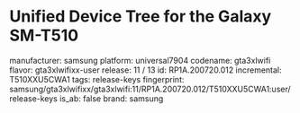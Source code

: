 # Unified Device Tree for the Galaxy SM-T510


manufacturer: samsung
platform: universal7904
codename: gta3xlwifi
flavor: gta3xlwifixx-user
release: 11 / 13
id: RP1A.200720.012
incremental: T510XXU5CWA1
tags: release-keys
fingerprint: samsung/gta3xlwifixx/gta3xlwifi:11/RP1A.200720.012/T510XXU5CWA1:user/release-keys
is_ab: false
brand: samsung
